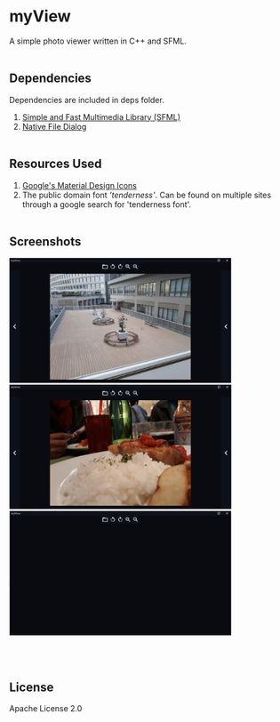# myView
A simple photo viewer written in C++ and SFML.
<br><br>

## Dependencies
Dependencies are included in deps folder.
1. [Simple and Fast Multimedia Library (SFML)](https://www.sfml-dev.org/)
2. [Native File Dialog](https://github.com/mlabbe/nativefiledialog)
<br><br>

## Resources Used
1. [Google's Material Design Icons](https://github.com/google/material-design-icons/)
2. The public domain font *'tenderness'*. Can be found on multiple sites through a google search for 'tenderness font'.
<br><br>

## Screenshots
<p>
  <img src="https://github.com/shahilpravind/myView/blob/master/misc/screenshot1.png" width="400" alt="Screenshot 1">
  <img src="https://github.com/shahilpravind/myView/blob/master/misc/screenshot2.png" width="400" alt="Screenshot 2">
  <img src="https://github.com/shahilpravind/myView/blob/master/misc/screenshot3.png" width="400" alt="Screenshot 3">
</p>
<br><br>

## License
Apache License 2.0
